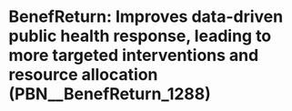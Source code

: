 # BenefReturn: __Improves data-driven public health response, leading to more targeted interventions and resource allocation__ (PBN__BenefReturn_1288)

